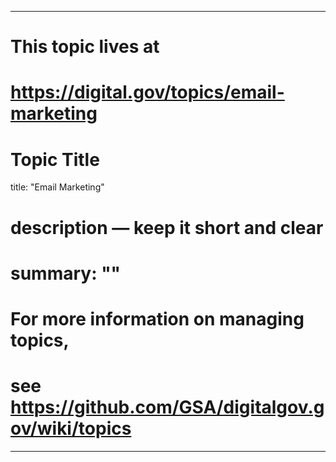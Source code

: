 
---
# This topic lives at
# https://digital.gov/topics/email-marketing

# Topic Title
title: "Email Marketing"

# description — keep it short and clear
# summary: ""


# For more information on managing topics,
# see https://github.com/GSA/digitalgov.gov/wiki/topics
---